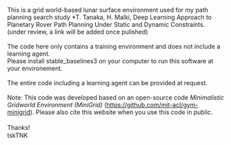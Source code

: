 This is a grid world-based lunar surface environment used for my path planning search study *T. Tanaka, H. Malki, Deep Learning Approach to Planetary Rover Path Planning Under Static and Dynamic Constraints. (under review, a link will be added once pulished)
<br><br>
The code here only contains a training environment and does not include a learning agent.<br>
Please install stable_baselines3 on your computer to run this software at your environement.
<br><br>
The entire code including a learning agent can be provided at request.
<br><br>
Note: This code was developed based on an open-source code *Minimalistic Gridworld Environment (MiniGrid)* (https://github.com/mit-acl/gym-minigrid). Please also cite this website when you use this code in public.<br>
<br>
Thanks!　<br>
tskTNK
